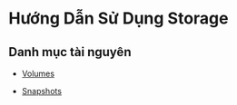 
# Hướng Dẫn Sử Dụng Storage

## Danh mục tài nguyên

- [Volumes](volumes.md)

- [Snapshots](snapshots.md)
